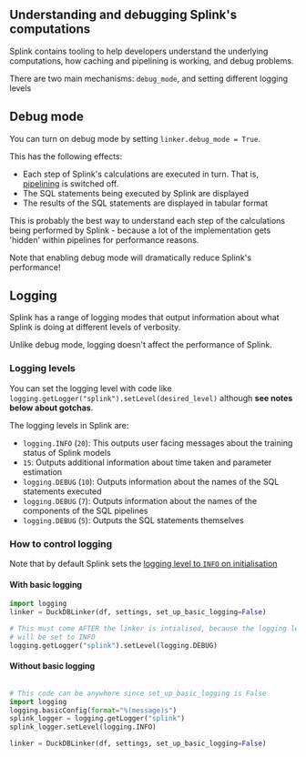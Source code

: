 ## Understanding and debugging Splink's computations

Splink contains tooling to help developers understand the underlying computations, how caching and pipelining is working, and debug problems.

There are two main mechanisms: `debug_mode`, and setting different logging levels

## Debug mode

You can turn on debug mode by setting `linker.debug_mode = True`.

This has the following effects:

- Each step of Splink's calculations are executed in turn. That is, [pipelining](https://moj-analytical-services.github.io/splink/dev_guides/caching.html) is switched off.
- The SQL statements being executed by Splink are displayed
- The results of the SQL statements are displayed in tabular format

This is probably the best way to understand each step of the calculations being performed by Splink - because a lot of the implementation gets 'hidden' within pipelines for performance reasons.

Note that enabling debug mode will dramatically reduce Splink's performance!

## Logging

Splink has a range of logging modes that output information about what Splink is doing at different levels of verbosity.

Unlike debug mode, logging doesn't affect the performance of Splink.

### Logging levels

You can set the logging level with code like `logging.getLogger("splink").setLevel(desired_level)` although **see notes below about gotchas**.

The logging levels in Splink are:

- `logging.INFO` (`20`): This outputs user facing messages about the training status of Splink models
- `15`: Outputs additional information about time taken and parameter estimation
- `logging.DEBUG` (`10`): Outputs information about the names of the SQL statements executed
- `logging.DEBUG` (`7`): Outputs information about the names of the components of the SQL pipelines
- `logging.DEBUG` (`5`): Outputs the SQL statements themselves

### How to control logging

Note that by default Splink sets the [logging level to `INFO` on initialisation](https://github.com/moj-analytical-services/splink/blob/44304126acf3a3292810f1bc209f644e3691ee3a/splink/linker.py#L135)

#### With basic logging

```python
import logging
linker = DuckDBLinker(df, settings, set_up_basic_logging=False)

# This must come AFTER the linker is intialised, because the logging level
# will be set to INFO
logging.getLogger("splink").setLevel(logging.DEBUG)
```

#### Without basic logging

```python

# This code can be anywhere since set_up_basic_logging is False
import logging
logging.basicConfig(format="%(message)s")
splink_logger = logging.getLogger("splink")
splink_logger.setLevel(logging.INFO)

linker = DuckDBLinker(df, settings, set_up_basic_logging=False)
```
